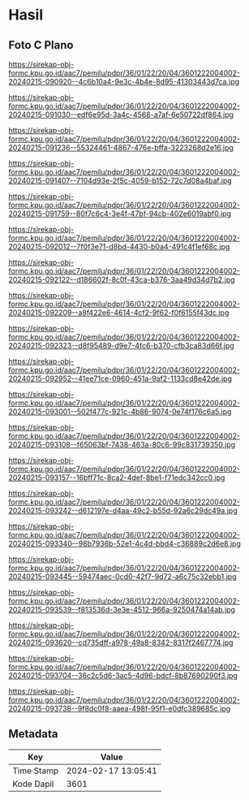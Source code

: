 # Hasil

## Foto C Plano

https://sirekap-obj-formc.kpu.go.id/aac7/pemilu/pdpr/36/01/22/20/04/3601222004002-20240215-090920--4c6b10a4-9e3c-4b4e-8d95-41303443d7ca.jpg

https://sirekap-obj-formc.kpu.go.id/aac7/pemilu/pdpr/36/01/22/20/04/3601222004002-20240215-091030--edf6e95d-3a4c-4568-a7af-6e50722df864.jpg

https://sirekap-obj-formc.kpu.go.id/aac7/pemilu/pdpr/36/01/22/20/04/3601222004002-20240215-091236--55324461-4867-476e-bffa-3223268d2e16.jpg

https://sirekap-obj-formc.kpu.go.id/aac7/pemilu/pdpr/36/01/22/20/04/3601222004002-20240215-091407--7104d93e-2f5c-4059-b152-72c7d08a4baf.jpg

https://sirekap-obj-formc.kpu.go.id/aac7/pemilu/pdpr/36/01/22/20/04/3601222004002-20240215-091759--80f7c6c4-3e4f-47bf-94cb-402e6019abf0.jpg

https://sirekap-obj-formc.kpu.go.id/aac7/pemilu/pdpr/36/01/22/20/04/3601222004002-20240215-092012--7f0f3e71-d8bd-4430-b0a4-491c4f1ef68c.jpg

https://sirekap-obj-formc.kpu.go.id/aac7/pemilu/pdpr/36/01/22/20/04/3601222004002-20240215-092122--d186602f-8c0f-43ca-b376-3aa49d34d7b2.jpg

https://sirekap-obj-formc.kpu.go.id/aac7/pemilu/pdpr/36/01/22/20/04/3601222004002-20240215-092209--a8f422e6-4614-4cf2-9f62-f0f6155f43dc.jpg

https://sirekap-obj-formc.kpu.go.id/aac7/pemilu/pdpr/36/01/22/20/04/3601222004002-20240215-092323--d8f95489-d9e7-4fc6-b370-cfb3ca83d66f.jpg

https://sirekap-obj-formc.kpu.go.id/aac7/pemilu/pdpr/36/01/22/20/04/3601222004002-20240215-092952--41ee71ce-0960-451a-9af2-1133cd8e42de.jpg

https://sirekap-obj-formc.kpu.go.id/aac7/pemilu/pdpr/36/01/22/20/04/3601222004002-20240215-093001--502f477c-921c-4b86-9074-0e74f176c6a5.jpg

https://sirekap-obj-formc.kpu.go.id/aac7/pemilu/pdpr/36/01/22/20/04/3601222004002-20240215-093108--f65063bf-7438-463a-80c6-99c831739350.jpg

https://sirekap-obj-formc.kpu.go.id/aac7/pemilu/pdpr/36/01/22/20/04/3601222004002-20240215-093157--16bff71c-8ca2-4def-8be1-f71edc342cc0.jpg

https://sirekap-obj-formc.kpu.go.id/aac7/pemilu/pdpr/36/01/22/20/04/3601222004002-20240215-093242--d612197e-d4aa-49c2-b55d-92a6c29dc49a.jpg

https://sirekap-obj-formc.kpu.go.id/aac7/pemilu/pdpr/36/01/22/20/04/3601222004002-20240215-093340--98b7936b-52e1-4c4d-bbd4-c36889c2d6e8.jpg

https://sirekap-obj-formc.kpu.go.id/aac7/pemilu/pdpr/36/01/22/20/04/3601222004002-20240215-093445--59474aec-0cd0-42f7-9d72-a6c75c32ebb1.jpg

https://sirekap-obj-formc.kpu.go.id/aac7/pemilu/pdpr/36/01/22/20/04/3601222004002-20240215-093539--f813536d-3e3e-4512-966a-9250474a14ab.jpg

https://sirekap-obj-formc.kpu.go.id/aac7/pemilu/pdpr/36/01/22/20/04/3601222004002-20240215-093620--cd735dff-a978-49a8-8342-8317f2467774.jpg

https://sirekap-obj-formc.kpu.go.id/aac7/pemilu/pdpr/36/01/22/20/04/3601222004002-20240215-093704--36c2c5d6-3ac5-4d96-bdcf-8b87690290f3.jpg

https://sirekap-obj-formc.kpu.go.id/aac7/pemilu/pdpr/36/01/22/20/04/3601222004002-20240215-093738--9f8dc0f8-aaea-498f-95f1-e0dfc389685c.jpg


## Metadata

| Key        | Value               |
| ---------- | ------------------- |
| Time Stamp | 2024-02-17 13:05:41 |
| Kode Dapil | 3601                |



